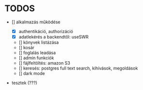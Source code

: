 # TODOS

- [] alkalmazás működése
  - [x] authentikáció, authorizáció
  - [x] adatlekérés a backendtől: useSWR
  - [] könyvek listázása
  - [] kosár
  - [] foglalás leadása
  - [] admin funkciók
  - [] fájlfeltöltés: amazon S3
  - [] keresés: postgres full text search, kihívások, megoldások
  - [] dark mode

- tesztek (???)
